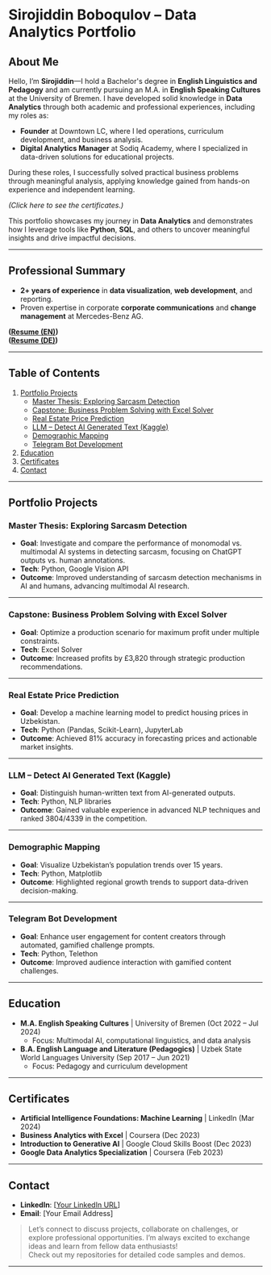 # **Sirojiddin Boboqulov – Data Analytics Portfolio**

## **About Me**
Hello, I’m **Sirojiddin**—I hold a Bachelor's degree in **English Linguistics and Pedagogy** and am currently pursuing an M.A. in **English Speaking Cultures** at the University of Bremen. I have developed solid knowledge in **Data Analytics** through both academic and professional experiences, including my roles as:  
- **Founder** at Downtown LC, where I led operations, curriculum development, and business analysis.  
- **Digital Analytics Manager** at Sodiq Academy, where I specialized in data-driven solutions for educational projects.  

During these roles, I successfully solved practical business problems through meaningful analysis, applying knowledge gained from hands-on experience and independent learning.  

*(Click here to see the certificates.)*

This portfolio showcases my journey in **Data Analytics** and demonstrates how I leverage tools like **Python**, **SQL**, and others to uncover meaningful insights and drive impactful decisions.

---

## **Professional Summary**
- **2+ years of experience** in **data visualization**, **web development**, and reporting.  
- Proven expertise in corporate **corporate communications** and **change management** at Mercedes-Benz AG.  

**([Resume (EN)](https://github.com/sirojiddin4/Data-Analysis-Portfolio/blob/main/Resume%20EN.pdf))**  
**([Resume (DE)](https://github.com/sirojiddin4/Data-Analysis-Portfolio/blob/main/Resume%20DE.pdf))**  

---

## **Table of Contents**
1. [Portfolio Projects](#portfolio-projects)  
   - [Master Thesis: Exploring Sarcasm Detection](#master-thesis-exploring-sarcasm-detection)  
   - [Capstone: Business Problem Solving with Excel Solver](#capstone-business-problem-solving-with-excel-solver)  
   - [Real Estate Price Prediction](#real-estate-price-prediction)  
   - [LLM – Detect AI Generated Text (Kaggle)](#llm--detect-ai-generated-text-kaggle)  
   - [Demographic Mapping](#demographic-mapping)  
   - [Telegram Bot Development](#telegram-bot-development)  
2. [Education](#education)  
3. [Certificates](#certificates)  
4. [Contact](#contact)  

---

## **Portfolio Projects**

### **Master Thesis: Exploring Sarcasm Detection**
- **Goal**: Investigate and compare the performance of monomodal vs. multimodal AI systems in detecting sarcasm, focusing on ChatGPT outputs vs. human annotations.  
- **Tech**: Python, Google Vision API  
- **Outcome**: Improved understanding of sarcasm detection mechanisms in AI and humans, advancing multimodal AI research.

---

### **Capstone: Business Problem Solving with Excel Solver**
- **Goal**: Optimize a production scenario for maximum profit under multiple constraints.  
- **Tech**: Excel Solver  
- **Outcome**: Increased profits by £3,820 through strategic production recommendations.

---

### **Real Estate Price Prediction**
- **Goal**: Develop a machine learning model to predict housing prices in Uzbekistan.  
- **Tech**: Python (Pandas, Scikit-Learn), JupyterLab  
- **Outcome**: Achieved 81% accuracy in forecasting prices and actionable market insights.

---

### **LLM – Detect AI Generated Text (Kaggle)**
- **Goal**: Distinguish human-written text from AI-generated outputs.  
- **Tech**: Python, NLP libraries  
- **Outcome**: Gained valuable experience in advanced NLP techniques and ranked 3804/4339 in the competition.

---

### **Demographic Mapping**
- **Goal**: Visualize Uzbekistan’s population trends over 15 years.  
- **Tech**: Python, Matplotlib  
- **Outcome**: Highlighted regional growth trends to support data-driven decision-making.

---

### **Telegram Bot Development**
- **Goal**: Enhance user engagement for content creators through automated, gamified challenge prompts.  
- **Tech**: Python, Telethon  
- **Outcome**: Improved audience interaction with gamified content challenges.

---

## **Education**
- **M.A. English Speaking Cultures** | University of Bremen (Oct 2022 – Jul 2024)  
  - Focus: Multimodal AI, computational linguistics, and data analysis  
- **B.A. English Language and Literature (Pedagogics)** | Uzbek State World Languages University (Sep 2017 – Jun 2021)  
  - Focus: Pedagogy and curriculum development  

---

## **Certificates**
- **Artificial Intelligence Foundations: Machine Learning** | LinkedIn (Mar 2024)  
- **Business Analytics with Excel** | Coursera (Dec 2023)  
- **Introduction to Generative AI** | Google Cloud Skills Boost (Dec 2023)  
- **Google Data Analytics Specialization** | Coursera (Feb 2023)  

---

## **Contact**
- **LinkedIn**: [[Your LinkedIn URL](https://www.linkedin.com/in/sirojiddinbobokulov/)]  
- **Email**: [Your Email Address]  

> Let’s connect to discuss projects, collaborate on challenges, or explore professional opportunities. I’m always excited to exchange ideas and learn from fellow data enthusiasts!  
> Check out my repositories for detailed code samples and demos.

---
